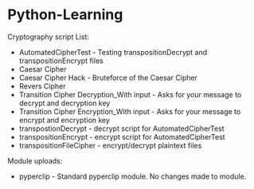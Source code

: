 # Python-Learning

Cryptography script List:
* AutomatedCipherTest - Testing transpositionDecrypt and transpositionEncrypt files
* Caesar Cipher 
* Caesar Cipher Hack - Bruteforce of the Caesar Cipher
* Revers Cipher
* Transition Cipher Decryption_With input - Asks for your message to decrypt and decryption key
* Transition Cipher Encryption_With input - Asks for your message to encrypt and encryption key
* transpostionDecrypt - decrypt script for AutomatedCipherTest
* transpositionEncrypt - encrypt script for AutomatedCipherTest
* transpositionFileCipher - encrypt/decrypt plaintext files

Module uploads:
* pyperclip - Standard pyperclip module. No changes made to module. 
